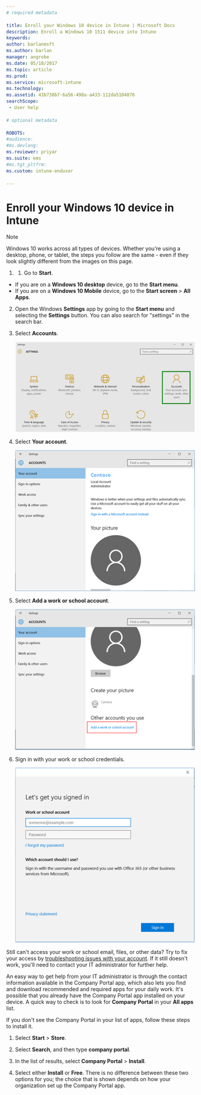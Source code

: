 ```yaml
---
# required metadata

title: Enroll your Windows 10 device in Intune | Microsoft Docs
description: Enroll a Windows 10 1511 device into Intune
keywords:
author: barlanmsft
ms.author: barlan
manager: angrobe
ms.date: 05/18/2017
ms.topic: article
ms.prod:
ms.service: microsoft-intune
ms.technology:
ms.assetid: 43b738b7-6a56-498a-a433-112da5104876
searchScope:
 - User help

# optional metadata

ROBOTS:  
#audience:
#ms.devlang:
ms.reviewer: priyar
ms.suite: ems
#ms.tgt_pltfrm:
ms.custom: intune-enduser

---
```


# Enroll your Windows 10 device in Intune

> [!NOTE]
> Windows 10 works across all types of devices. Whether you're using a desktop, phone, or tablet, the steps you follow are the same - even if they look slightly different from the images on this page.

1.  1. Go to **Start**.

- If you are on a **Windows 10 desktop** device, go to the **Start menu**.
- If you are on a **Windows 10 Mobile** device, go to the **Start screen** > **All Apps**.

2. Open the Windows **Settings** app by going to the **Start menu** and selecting the **Settings** button. You can also search for "settings" in the search bar.

3. Select **Accounts**.

    ![Go to Settings and Accounts](./media/W10-enroll-1-settings-accounts.png)

4. Select **Your account**.

    ![Select your account](./media/W10-enroll-2-accounts-your-account.png)

5. Select **Add a work or school account**.

	![Select add a work or school account](./media/w10-enroll-3-add-work-school-acct.png)

6. Sign in with your work or school credentials.

	![Sign in](./media/W10-enroll-4-sign-in.png)

Still can't access your work or school email, files, or other data? Try to fix your access by [troubleshooting issues with your account](troubleshoot-your-windows-10-device-windows.md#troubleshooting-steps-to-follow-if-you-see-your-account). If it still doesn't work, you'll need to contact your IT administrator for further help.

An easy way to get help from your IT administrator is through the contact information available in the Company Portal app, which also lets you find and download recommended and required apps for your daily work. It's possible that you already have the Company Portal app installed on your device. A quick way to check is to look for __Company Portal__ in your __All apps__ list.

If you don't see the Company Portal in your list of apps, follow these steps to install it.

1. Select **Start** > **Store**.

2. Select **Search**, and then type **company portal**.

3. In the list of results, select **Company Portal** > **Install**.

4. Select either **Install** or **Free**. There is no difference between these two options for you; the choice that is shown depends on how your organization set up the Company Portal app.
